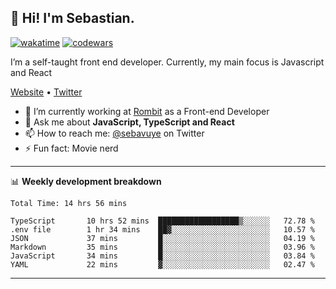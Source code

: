 ## 👋 Hi! I'm Sebastian.

[![wakatime](https://wakatime.com/badge/user/df0036c6-328a-4a39-be9b-e49417ed22a1.svg)](https://wakatime.com/@df0036c6-328a-4a39-be9b-e49417ed22a1)
[![codewars](https://www.codewars.com/users/sebavuye/badges/small)](https://www.codewars.com/users/sebavuye)

I’m a self-taught front end developer. Currently, my main focus is Javascript and React

[Website](https://sebastianvuye.be) • [Twitter](https://twitter.com/sebavuye)

- 🔭 I’m currently working at [Rombit](https://rombit.com/) as a Front-end Developer
- 💬 Ask me about **JavaScript, TypeScript and React**
- 📫 How to reach me: [@sebavuye](https://twitter.com/sebavuye) on Twitter
- ⚡ Fun fact: Movie nerd

-------

📊 **Weekly development breakdown**

<!--START_SECTION:waka-->

```text
Total Time: 14 hrs 56 mins

TypeScript       10 hrs 52 mins  ██████████████████▒░░░░░░   72.78 %
.env file        1 hr 34 mins    ██▓░░░░░░░░░░░░░░░░░░░░░░   10.57 %
JSON             37 mins         █░░░░░░░░░░░░░░░░░░░░░░░░   04.19 %
Markdown         35 mins         █░░░░░░░░░░░░░░░░░░░░░░░░   03.96 %
JavaScript       34 mins         █░░░░░░░░░░░░░░░░░░░░░░░░   03.84 %
YAML             22 mins         ▓░░░░░░░░░░░░░░░░░░░░░░░░   02.47 %
```

<!--END_SECTION:waka-->
-------
